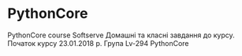 # PythonCore
PythonCore course Softserve
Домашні та класні завдання до курсу.
Початок курсу 23.01.2018 р.
Група Lv-294 PythonCore
